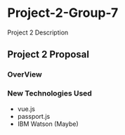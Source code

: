 # Project-2-Group-7
Project 2 Description
## Project 2 Proposal
### OverView

### New Technologies Used
* vue.js
* passport.js
* IBM Watson (Maybe)